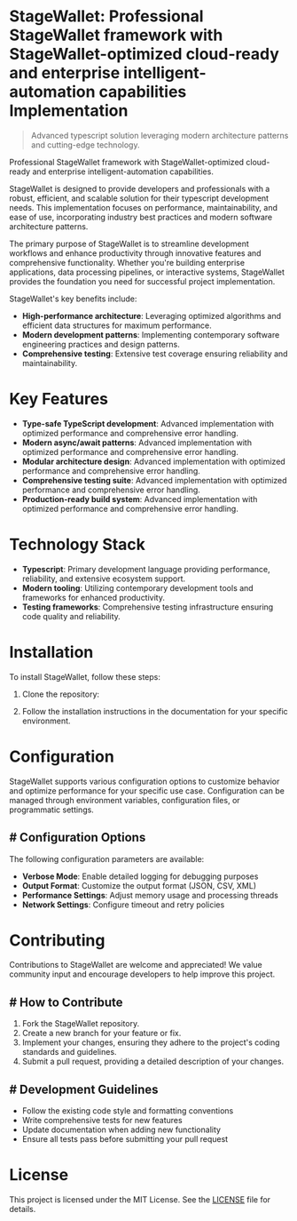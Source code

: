 <!-- fallback_StageWallet_20250803091123_99925 -->

# StageWallet: Professional StageWallet framework with StageWallet-optimized cloud-ready and enterprise intelligent-automation capabilities Implementation
> Advanced typescript solution leveraging modern architecture patterns and cutting-edge technology.

Professional StageWallet framework with StageWallet-optimized cloud-ready and enterprise intelligent-automation capabilities.

StageWallet is designed to provide developers and professionals with a robust, efficient, and scalable solution for their typescript development needs. This implementation focuses on performance, maintainability, and ease of use, incorporating industry best practices and modern software architecture patterns.

The primary purpose of StageWallet is to streamline development workflows and enhance productivity through innovative features and comprehensive functionality. Whether you're building enterprise applications, data processing pipelines, or interactive systems, StageWallet provides the foundation you need for successful project implementation.

StageWallet's key benefits include:

* **High-performance architecture**: Leveraging optimized algorithms and efficient data structures for maximum performance.
* **Modern development patterns**: Implementing contemporary software engineering practices and design patterns.
* **Comprehensive testing**: Extensive test coverage ensuring reliability and maintainability.

# Key Features

* **Type-safe TypeScript development**: Advanced implementation with optimized performance and comprehensive error handling.
* **Modern async/await patterns**: Advanced implementation with optimized performance and comprehensive error handling.
* **Modular architecture design**: Advanced implementation with optimized performance and comprehensive error handling.
* **Comprehensive testing suite**: Advanced implementation with optimized performance and comprehensive error handling.
* **Production-ready build system**: Advanced implementation with optimized performance and comprehensive error handling.

# Technology Stack

* **Typescript**: Primary development language providing performance, reliability, and extensive ecosystem support.
* **Modern tooling**: Utilizing contemporary development tools and frameworks for enhanced productivity.
* **Testing frameworks**: Comprehensive testing infrastructure ensuring code quality and reliability.

# Installation

To install StageWallet, follow these steps:

1. Clone the repository:


2. Follow the installation instructions in the documentation for your specific environment.

# Configuration

StageWallet supports various configuration options to customize behavior and optimize performance for your specific use case. Configuration can be managed through environment variables, configuration files, or programmatic settings.

## # Configuration Options

The following configuration parameters are available:

* **Verbose Mode**: Enable detailed logging for debugging purposes
* **Output Format**: Customize the output format (JSON, CSV, XML)
* **Performance Settings**: Adjust memory usage and processing threads
* **Network Settings**: Configure timeout and retry policies

# Contributing

Contributions to StageWallet are welcome and appreciated! We value community input and encourage developers to help improve this project.

## # How to Contribute

1. Fork the StageWallet repository.
2. Create a new branch for your feature or fix.
3. Implement your changes, ensuring they adhere to the project's coding standards and guidelines.
4. Submit a pull request, providing a detailed description of your changes.

## # Development Guidelines

* Follow the existing code style and formatting conventions
* Write comprehensive tests for new features
* Update documentation when adding new functionality
* Ensure all tests pass before submitting your pull request

# License

This project is licensed under the MIT License. See the [LICENSE](https://github.com/gary111868/StageWallet/blob/main/LICENSE) file for details.
